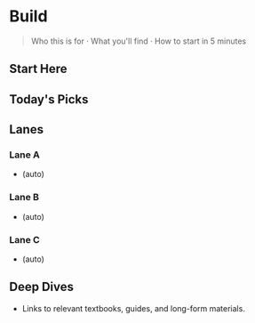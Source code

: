 # Build

> Who this is for · What you'll find · How to start in 5 minutes

## Start Here
<!-- auto: atoms where starter: true, hub == build -->

## Today's Picks
<!-- auto: newest atoms for this hub -->

## Lanes
### Lane A
- (auto)
### Lane B
- (auto)
### Lane C
- (auto)

## Deep Dives
- Links to relevant textbooks, guides, and long-form materials.
